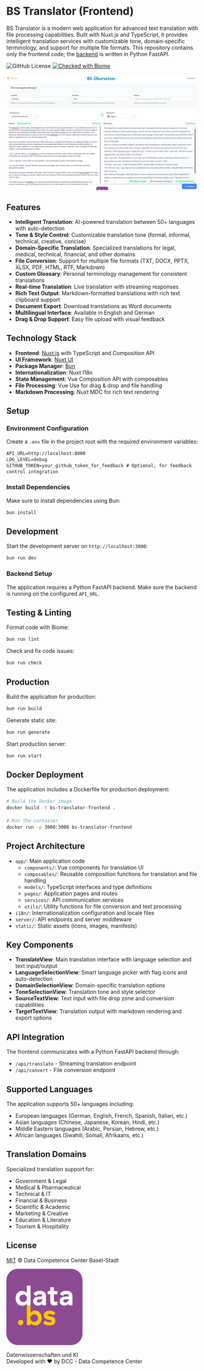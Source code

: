 # BS Translator (Frontend)

BS Translator is a modern web application for advanced text translation with file processing capabilities. Built with Nuxt.js and TypeScript, it provides intelligent translation services with customizable tone, domain-specific terminology, and support for multiple file formats. This repository contains only the frontend code; the [backend](https://github.com/DCC-BS/bs-translator-backend) is written in Python FastAPI.

![GitHub License](https://img.shields.io/github/license/DCC-BS/bs-translator-frontend) [![Checked with Biome](https://img.shields.io/badge/Checked_with-Biome-60a5fa?style=flat&logo=biome)](https://biomejs.dev)

![Screenshot of BS Translator](./_imgs/BsTranslator.png)

## Features

- **Intelligent Translation**: AI-powered translation between 50+ languages with auto-detection
- **Tone & Style Control**: Customizable translation tone (formal, informal, technical, creative, concise)
- **Domain-Specific Translation**: Specialized translations for legal, medical, technical, financial, and other domains
- **File Conversion**: Support for multiple file formats (TXT, DOCX, PPTX, XLSX, PDF, HTML, RTF, Markdown)
- **Custom Glossary**: Personal terminology management for consistent translations
- **Real-time Translation**: Live translation with streaming responses
- **Rich Text Output**: Markdown-formatted translations with rich text clipboard support
- **Document Export**: Download translations as Word documents
- **Multilingual Interface**: Available in English and German
- **Drag & Drop Support**: Easy file upload with visual feedback

## Technology Stack

- **Frontend**: [Nuxt.js](https://nuxt.com/) with TypeScript and Composition API
- **UI Framework**: [Nuxt UI](https://ui.nuxt.com/)
- **Package Manager**: [Bun](https://bun.sh/)
- **Internationalization**: Nuxt I18n
- **State Management**: Vue Composition API with composables
- **File Processing**: Vue Use for drag & drop and file handling
- **Markdown Processing**: Nuxt MDC for rich text rendering

## Setup

### Environment Configuration

Create a `.env` file in the project root with the required environment variables:

```env
API_URL=http://localhost:8000
LOG_LEVEL=debug
GITHUB_TOKEN=your_github_token_for_feedback # Optional, for feedback control integration
```

### Install Dependencies

Make sure to install dependencies using Bun:

```bash
bun install
```

## Development

Start the development server on `http://localhost:3000`:

```bash
bun run dev
```

### Backend Setup

The application requires a Python FastAPI backend. Make sure the backend is running on the configured `API_URL`.

## Testing & Linting

Format code with Biome:

```bash
bun run lint
```

Check and fix code issues:

```bash
bun run check
```

## Production

Build the application for production:

```bash
bun run build
```

Generate static site:

```bash
bun run generate
```

Start production server:

```bash
bun run start
```

## Docker Deployment

The application includes a Dockerfile for production deployment:

```bash
# Build the Docker image
docker build -t bs-translator-frontend .

# Run the container
docker run -p 3000:3000 bs-translator-frontend
```

## Project Architecture

- `app/`: Main application code
  - `components/`: Vue components for translation UI
  - `composables/`: Reusable composition functions for translation and file handling
  - `models/`: TypeScript interfaces and type definitions
  - `pages/`: Application pages and routes
  - `services/`: API communication services
  - `utils/`: Utility functions for file conversion and text processing
- `i18n/`: Internationalization configuration and locale files
- `server/`: API endpoints and server middleware
- `static/`: Static assets (icons, images, manifests)

## Key Components

- **TranslateView**: Main translation interface with language selection and text input/output
- **LanguageSelectionView**: Smart language picker with flag icons and auto-detection
- **DomainSelectionView**: Domain-specific translation options
- **ToneSelectionView**: Translation tone and style selector
- **SourceTextView**: Text input with file drop zone and conversion capabilities
- **TargetTextView**: Translation output with markdown rendering and export options

## API Integration

The frontend communicates with a Python FastAPI backend through:

- `/api/translate` - Streaming translation endpoint
- `/api/convert` - File conversion endpoint

## Supported Languages

The application supports 50+ languages including:
- European languages (German, English, French, Spanish, Italian, etc.)
- Asian languages (Chinese, Japanese, Korean, Hindi, etc.)
- Middle Eastern languages (Arabic, Persian, Hebrew, etc.)
- African languages (Swahili, Somali, Afrikaans, etc.)

## Translation Domains

Specialized translation support for:
- Government & Legal
- Medical & Pharmaceutical
- Technical & IT
- Financial & Business
- Scientific & Academic
- Marketing & Creative
- Education & Literature
- Tourism & Hospitality

## License

[MIT](LICENSE) © Data Competence Center Basel-Stadt

<a href="https://www.bs.ch/schwerpunkte/daten/databs/schwerpunkte/datenwissenschaften-und-ki"><img src="https://github.com/DCC-BS/.github/blob/main/_imgs/databs_log.png?raw=true" alt="DCC Logo" width="200" /></a>

Datenwissenschaften und KI <br>
Developed with ❤️ by DCC - Data Competence Center

